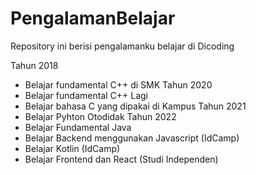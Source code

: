 # PengalamanBelajar
Repository ini berisi pengalamanku belajar di Dicoding

Tahun 2018 
- Belajar fundamental C++ di SMK
Tahun 2020 
- Belajar fundamental C++ Lagi
- Belajar bahasa C yang dipakai di Kampus
Tahun 2021
- Belajar Pyhton Otodidak
Tahun 2022 
- Belajar Fundamental Java
- Belajar Backend menggunakan Javascript (IdCamp)
- Belajar Kotlin (IdCamp)
- Belajar Frontend dan React (Studi Independen)

